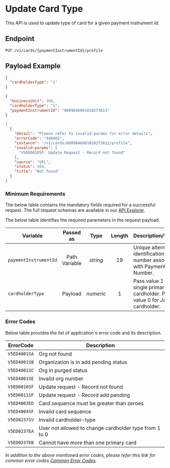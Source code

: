 # Update Card Type

This API is used to update type of card for a given payment instrument Id. 

## Endpoint

`PUT /v1/cards/{paymentInstrumentId}/profile`

## Payload Example

<!--
type: tab
titles: Request, Response, Error
-->

```json
{
  "cardholderType": "1"
}
```

<!--
type: tab
--> 

```json
{
  "businessUnit": 100,
  "cardholderType": "1",
  "paymentInstrumentId": "0009846801010273613"
}
```

<!--
type: tab
--> 

```json
[
  {
    "detail": "Please refer to invalid-params for error details",
    "errorCode": "440401",
    "instance": "/v1/cards/0009846801010273612/profile",
    "invalid-params": [
      "V5ED0010SF: Update Request - Record not found"
    ],
    "source": "VPL",
    "status": 404,
    "title": "Not found"
  }
]
```

<!-- type: tab-end -->

### Minimum Requirements

The below table contains the mandatory fields required for a successful request. The full request schemas are available in our [API Explorer](../api/?type=put&path=/v1/cards/{paymentInstrumentId}/profile).

The below table identifies the required parameters in the request payload.

| Variable | Passed as | Type | Length | Description/Values |
| -------- | :-------: | :--: | :------------: | ------------------ |
| `paymentInstrumentId` | Path Variable | *string* | 19 | Unique alternate identification number associated with Payment Card Number. | 
| `cardholderType` | Payload | *numeric* | 1 | Pass value 1 for single primary cardholder. Pass value 0 for Joint cardholder. |

### Error Codes 

Below table provides the list of application's error code and its description.

| ErrorCode |  Description |
| --------  | ------------------ |
|`V5ED4001SA` | Org not found |
|`V5ED4001SB` | Organization is in add pending status |
|`V5ED4001SC` | Org in purged status |
|`V5ED4001SE` | Invalid org number |
|`V5ED0010SF` | Update request - Record not found |
|`V5ED0011SF` | Update request - Record add pending |
|`V5ED4003ED` | Card sequence must be greater than zeroes |
|`V5ED4004SF` | Invalid card sequence |
|`V5ED0237SV` | Invalid  cardholder-type |
|`V5ED0237EA` | User not allowed to change cardholder type from 1 to 0 |
|`V5ED0237EB` | Cannot have more than one primary card |

*In addition to the above mentioned error codes, please refer this link for common error codes [Common Error Codes](?path=docs/Common_Error_Code.md).*